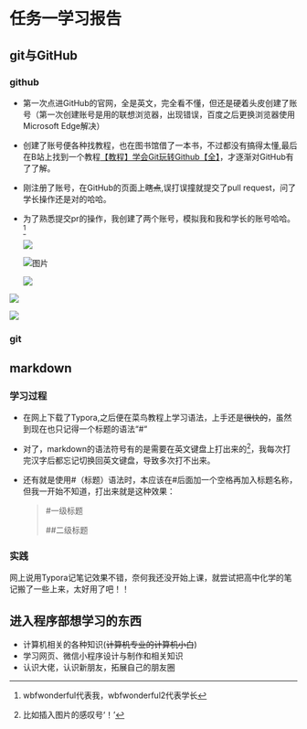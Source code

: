 # 任务一学习报告

## git与GitHub

### github

+ 第一次点进GitHub的官网，全是英文，完全看不懂，但还是硬着头皮创建了账号（第一次创建账号是用的联想浏览器，出现错误，百度之后更换浏览器使用Microsoft Edge解决）

+ 创建了账号便各种找教程，也在图书馆借了一本书，不过都没有搞得太懂,最后在B站上找到一个教程[【教程】学会Git玩转Github【全】](https://www.bilibili.com/video/BV1Xx411m7kn?p=4)，才逐渐对GitHub有了了解。

+ 刚注册了账号，在GitHub的页面上~~瞎点~~,误打误撞就提交了pull request，问了学长操作还是对的哈哈。

+ 为了熟悉提交pr的操作，我创建了两个账号，模拟我和我和学长的账号哈哈。[^1]

  [^1]:  wbfwonderful代表我，wbfwonderful2代表学长

  ![](C:\Users\39004\Desktop\1.png)

  ![图片](C:\Users\39004\Desktop\2.png)

  ![](C:\Users\39004\Desktop\3.png)

![](C:\Users\39004\Desktop\4.png)

![](C:\Users\39004\Desktop\5.png'成功了！')

### git







## markdown

### 学习过程

+ 在网上下载了Typora,之后便在菜鸟教程上学习语法，上手还是~~很快的~~，虽然到现在也只记得一个标题的语法“#“

+ 对了，markdown的语法符号有的是需要在英文键盘上打出来的[^2]，我每次打完汉字后都忘记切换回英文键盘，导致多次打不出来。

  [^2]: 比如插入图片的感叹号‘！’

+ 还有就是使用#（标题）语法时，本应该在#后面加一个空格再加入标题名称，但我一开始不知道，打出来就是这种效果：

  > #一级标题
  >
  > ##二级标题

### 实践

网上说用Typora记笔记效果不错，奈何我还没开始上课，就尝试把高中化学的笔记搬了一些上来，太好用了吧！！

>

## 进入程序部想学习的东西

+ 计算机相关的各种知识(~~计算机专业的计算机小白~~)
+ 学习网页、微信小程序设计与制作和相关知识
+ 认识大佬，认识新朋友，拓展自己的朋友圈

